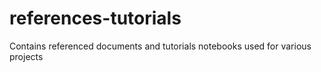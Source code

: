 # references-tutorials
Contains referenced documents and tutorials notebooks used for various projects
